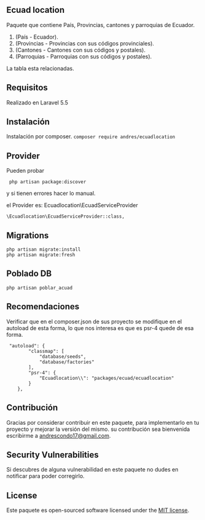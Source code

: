 ## Ecuad location

Paquete que contiene País, Provincias, cantones y parroquias de Ecuador. 
1. (País - Ecuador).
2. (Provincias - Provincias con sus códigos provinciales).
3. (Cantones - Cantones con sus códigos y postales).
4. (Parroquias - Parroquias con sus códigos y postales).

La tabla esta relacionadas.

## Requisitos
Realizado en Laravel 5.5

## Instalación

Instalación por composer.
    ```
    composer require andres/ecuadlocation
    ```

## Provider

Pueden probar 
```
 php artisan package:discover
 ```

 y si tienen errores hacer lo manual.

 el Provider es: Ecuadlocation\\EcuadServiceProvider

```
\Ecuadlocation\EcuadServiceProvider::class,
```

## Migrations
```
php artisan migrate:install
php artisan migrate:fresh
```

## Poblado DB
```
php artisan poblar_acuad
```

## Recomendaciones
Verificar que en el composer.json de sus proyecto se modifique en el autoload de esta forma,
lo que nos interesa es que es psr-4 quede de esa forma.
```
 "autoload": {
        "classmap": [
            "database/seeds",
            "database/factories"
        ],
        "psr-4": {
            "Ecuadlocation\\": "packages/ecuad/ecuadlocation"
        }
    },
```

## Contribución

Gracias por considerar contribuir en este paquete, para implementarlo en tu proyecto y mejorar la versión del mismo. su contribución sea bienvenida escribirme a [andrescondo17@gmail.com](mailto:andrescondo17@gmail.com).

## Security Vulnerabilities

Si descubres de alguna vulnerabilidad en este paquete no dudes en notificar para poder corregirlo.

## License

Este paquete es open-sourced software licensed under the [MIT license](http://opensource.org/licenses/MIT).

